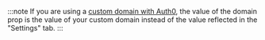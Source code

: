 <!-- markdownlint-disable MD041 -->

:::note
If you are using a [custom domain with Auth0](https://auth0.com/docs/custom-domains), the value of the domain prop is the value of your custom domain instead of the value reflected in the "Settings" tab.
:::